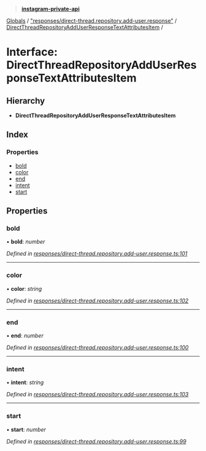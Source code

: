 > **[instagram-private-api](../README.md)**

[Globals](../README.md) / ["responses/direct-thread.repository.add-user.response"](../modules/_responses_direct_thread_repository_add_user_response_.md) / [DirectThreadRepositoryAddUserResponseTextAttributesItem](_responses_direct_thread_repository_add_user_response_.directthreadrepositoryadduserresponsetextattributesitem.md) /

# Interface: DirectThreadRepositoryAddUserResponseTextAttributesItem

## Hierarchy

* **DirectThreadRepositoryAddUserResponseTextAttributesItem**

## Index

### Properties

* [bold](_responses_direct_thread_repository_add_user_response_.directthreadrepositoryadduserresponsetextattributesitem.md#bold)
* [color](_responses_direct_thread_repository_add_user_response_.directthreadrepositoryadduserresponsetextattributesitem.md#color)
* [end](_responses_direct_thread_repository_add_user_response_.directthreadrepositoryadduserresponsetextattributesitem.md#end)
* [intent](_responses_direct_thread_repository_add_user_response_.directthreadrepositoryadduserresponsetextattributesitem.md#intent)
* [start](_responses_direct_thread_repository_add_user_response_.directthreadrepositoryadduserresponsetextattributesitem.md#start)

## Properties

###  bold

• **bold**: *number*

*Defined in [responses/direct-thread.repository.add-user.response.ts:101](https://github.com/dilame/instagram-private-api/blob/173bc62/src/responses/direct-thread.repository.add-user.response.ts#L101)*

___

###  color

• **color**: *string*

*Defined in [responses/direct-thread.repository.add-user.response.ts:102](https://github.com/dilame/instagram-private-api/blob/173bc62/src/responses/direct-thread.repository.add-user.response.ts#L102)*

___

###  end

• **end**: *number*

*Defined in [responses/direct-thread.repository.add-user.response.ts:100](https://github.com/dilame/instagram-private-api/blob/173bc62/src/responses/direct-thread.repository.add-user.response.ts#L100)*

___

###  intent

• **intent**: *string*

*Defined in [responses/direct-thread.repository.add-user.response.ts:103](https://github.com/dilame/instagram-private-api/blob/173bc62/src/responses/direct-thread.repository.add-user.response.ts#L103)*

___

###  start

• **start**: *number*

*Defined in [responses/direct-thread.repository.add-user.response.ts:99](https://github.com/dilame/instagram-private-api/blob/173bc62/src/responses/direct-thread.repository.add-user.response.ts#L99)*
